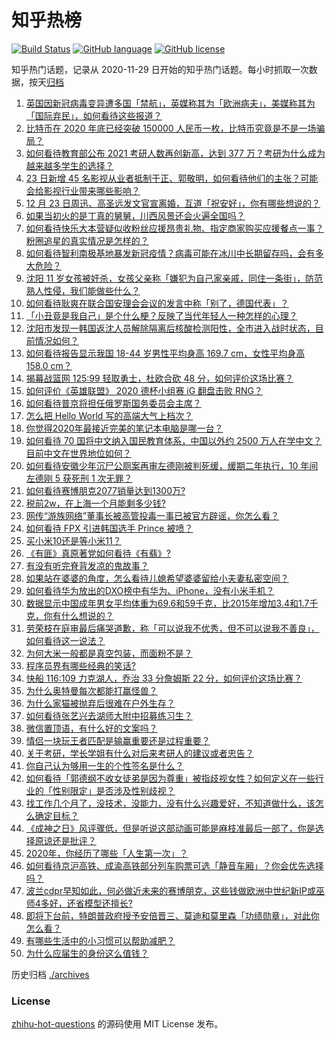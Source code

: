 # 知乎热榜
[![Build Status](https://github.com/ToWeLong/zhihu-hot-questions/workflows/CI/badge.svg)](https://github.com/ToWeLong/zhihu-hot-questions/actions)
[![GitHub language](https://img.shields.io/badge/language-golang-orange.svg)](https://golang.org/)
[![GitHub license](https://img.shields.io/github/license/ToWeLong/zhihu-hot-questions)](https://github.com/ToWeLong/zhihu-hot-questions/blob/main/LICENSE)

知乎热门话题，记录从 2020-11-29 日开始的知乎热门话题。每小时抓取一次数据，按天[归档](./archives)

<!-- BEGIN -->

1. [英国因新冠病毒变异遭多国「禁航」，英媒称其为「欧洲病夫」，美媒称其为「国际弃民」，如何看待这些报道？](https://www.zhihu.com/question/435986866)
1. [比特币在 2020 年底已经突破 150000 人民币一枚，比特币究竟是不是一场骗局？](https://www.zhihu.com/question/435820949)
1. [如何看待教育部公布 2021 考研人数再创新高，达到 377 万？考研为什么成为越来越多学生的选择？](https://www.zhihu.com/question/436124082)
1. [23 日新增 45 名影视从业者抵制于正、郭敬明，如何看待他们的主张？可能会给影视行业带来哪些影响？](https://www.zhihu.com/question/436094086)
1. [12 月 23 日周迅、高圣远发文官宣离婚，互道「祝安好」，你有哪些想说的？](https://www.zhihu.com/question/436116521)
1. [如果当初火的是丁真的舅舅，川西风景还会火遍全国吗？](https://www.zhihu.com/question/433165515)
1. [如何看待快乐大本营疑似收粉丝应援昂贵礼物、指定商家购买应援餐点一事？粉圈追星的真实情况是怎样的？](https://www.zhihu.com/question/435913913)
1. [如何看待智利南极基地暴发新冠疫情？病毒可能在冰川中长期留存吗，会有多大危险？](https://www.zhihu.com/question/435977700)
1. [沈阳 11 岁女孩被奸杀，女孩父亲称「嫌犯为自己家亲戚，同住一条街」，防范熟人性侵，我们能做些什么？](https://www.zhihu.com/question/436058156)
1. [如何看待耿爽在联合国安理会会议的发言中称「别了，德国代表」？](https://www.zhihu.com/question/436128707)
1. [「小丑竟是我自己」是个什么梗？反映了当代年轻人一种怎样的心理？](https://www.zhihu.com/question/435578338)
1. [沈阳市发现一韩国返沈人员解除隔离后核酸检测阳性，全市进入战时状态，目前情况如何？](https://www.zhihu.com/question/436134088)
1. [如何看待报告显示我国 18-44 岁男性平均身高 169.7 cm，女性平均身高 158.0 cm？](https://www.zhihu.com/question/436103283)
1. [揭幕战篮网 125:99 轻取勇士，杜欧合砍 48 分，如何评价这场比赛？](https://www.zhihu.com/question/436081602)
1. [如何评价《英雄联盟》 2020 德杯小组赛 iG 翻盘击败 RNG？](https://www.zhihu.com/question/436031064)
1. [如何看待普京将担任俄罗斯国务委员会主席？](https://www.zhihu.com/question/435884120)
1. [怎么把 Hello World 写的高端大气上档次？](https://www.zhihu.com/question/434732218)
1. [你觉得2020年最接近完美的笔记本电脑是哪一台？](https://www.zhihu.com/question/435273110)
1. [如何看待 70 国将中文纳入国民教育体系，中国以外约 2500 万人在学中文？目前中文在世界地位如何？](https://www.zhihu.com/question/435994804)
1. [如何看待安徽少年沉尸公厕案再审左德刚被判死缓，缓期二年执行，10 年间左德刚 5 获死刑 1 次无罪？](https://www.zhihu.com/question/436104705)
1. [如何看待赛博朋克2077销量达到1300万?](https://www.zhihu.com/question/436095282)
1. [税前2w，在上海一个月能剩多少钱?](https://www.zhihu.com/question/434022384)
1. [网传“游族网络”董事长被高管投毒一事已被官方辟谣，你怎么看？](https://www.zhihu.com/question/436136515)
1. [如何看待 FPX 引进韩国选手 Prince 被喷？](https://www.zhihu.com/question/435961968)
1. [买小米10还是等小米11？](https://www.zhihu.com/question/429543310)
1. [《有匪》真原著党如何看待《有翡》?](https://www.zhihu.com/question/435989146)
1. [有没有听完脊背发凉的鬼故事？](https://www.zhihu.com/question/424137859)
1. [如果站在婆婆的角度，怎么看待儿媳希望婆婆留给小夫妻私密空间？](https://www.zhihu.com/question/429835941)
1. [如何看待华为放出的DXO榜中有华为、iPhone，没有小米手机？](https://www.zhihu.com/question/435839303)
1. [数据显示中国成年男女平均体重为69.6和59千克，比2015年增加3.4和1.7千克，你有什么想说的？](https://www.zhihu.com/question/436100819)
1. [劳荣枝在庭审最后痛哭道歉，称「可以说我不优秀，但不可以说我不善良」，如何看待这一说法？](https://www.zhihu.com/question/436064488)
1. [为何大米一般都是真空包装，而面粉不是？](https://www.zhihu.com/question/333863779)
1. [程序员界有哪些经典的笑话?](https://www.zhihu.com/question/39441398)
1. [快船 116:109 力克湖人，乔治 33 分詹姆斯 22 分，如何评价这场比赛？](https://www.zhihu.com/question/436096963)
1. [为什么奥特曼每次都能打赢怪兽？](https://www.zhihu.com/question/433984330)
1. [为什么家猫被抛弃后很难在户外生存？](https://www.zhihu.com/question/430534419)
1. [如何看待张艺兴去湖师大附中招募练习生？](https://www.zhihu.com/question/435453233)
1. [微信置顶语，有什么好的文案吗？](https://www.zhihu.com/question/362629706)
1. [情侣一块玩王者匹配是输赢重要还是过程重要？](https://www.zhihu.com/question/435509099)
1. [关于考研，学长学姐有什么对后来考研人的建议或者忠告？](https://www.zhihu.com/question/29023850)
1. [你自己认为够用一生的个性签名是什么？](https://www.zhihu.com/question/435362231)
1. [如何看待「郭德纲不收女徒弟是因为尊重」被指歧视女性？如何定义在一些行业的「性别限定」是否涉及性别歧视？](https://www.zhihu.com/question/435928578)
1. [找工作几个月了，没技术，没能力，没有什么兴趣爱好，不知道做什么，该怎么确定目标？](https://www.zhihu.com/question/52398927)
1. [《成神之日》风评骤低，但是听说这部动画可能是麻枝准最后一部了，你是选择原谅还是批评？](https://www.zhihu.com/question/435441248)
1. [2020年，你经历了哪些「人生第一次」？](https://www.zhihu.com/question/435808333)
1. [如何看待京沪高铁、成渝高铁部分列车购票可选「静音车厢」？你会优先选择吗？](https://www.zhihu.com/question/436030763)
1. [波兰cdpr早知如此，何必做近未来的赛博朋克，这些钱做欧洲中世纪新IP或巫师4多好，还省模型还擅长?](https://www.zhihu.com/question/435999862)
1. [即将下台前，特朗普政府授予安倍晋三、莫迪和莫里森「功绩勋章」，对此你怎么看？](https://www.zhihu.com/question/435982189)
1. [有哪些生活中的小习惯可以帮助减肥？](https://www.zhihu.com/question/53746593)
1. [为什么应届生的身份这么值钱？](https://www.zhihu.com/question/296366864)

<!-- END -->

历史归档 [./archives](./archives)


### License
[zhihu-hot-questions](https://github.com/towelong/zhihu-hot-questions) 的源码使用 MIT License 发布。